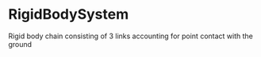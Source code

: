 # RigidBodySystem
Rigid body chain consisting of 3 links accounting for point contact with the ground
